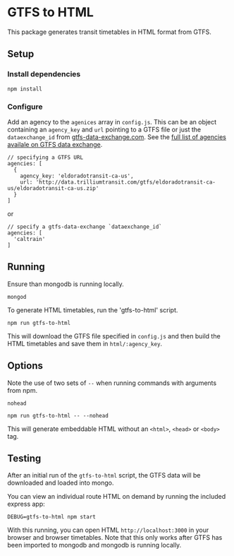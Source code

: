 # GTFS to HTML

This package generates transit timetables in HTML format from GTFS.

## Setup

### Install dependencies

    npm install

### Configure

Add an agency to the `agenices` array in `config.js`.  This can be an object containing an `agency_key` and `url` pointing to a GTFS file or just the `dataexchange_id` from [gtfs-data-exchange.com](http://gtfs-data-exchange.com).  See the [full list of agencies availale on GTFS data exchange](http://www.gtfs-data-exchange.com/api/agencies).

    // specifying a GTFS URL
    agencies: [
      {
        agency_key: 'eldoradotransit-ca-us',
        url: 'http://data.trilliumtransit.com/gtfs/eldoradotransit-ca-us/eldoradotransit-ca-us.zip'
      }
    ]

or

    // specify a gtfs-data-exchange `dataexchange_id`
    agencies: [
      'caltrain'
    ]

## Running

Ensure than mongodb is running locally.

    mongod

To generate HTML timetables, run the 'gtfs-to-html' script.

    npm run gtfs-to-html

This will download the GTFS file specified in `config.js` and then build the HTML timetables and save them in `html/:agency_key`.

## Options

Note the use of two sets of `--` when running commands with arguments from npm.

`nohead`

    npm run gtfs-to-html -- --nohead

This will generate embeddable HTML without an `<html>`, `<head>` or `<body>` tag.


## Testing

After an initial run of the `gtfs-to-html` script, the GTFS data will be downloaded and loaded into mongo.

You can view an individual route HTML on demand by running the included express app:

    DEBUG=gtfs-to-html npm start

With this running, you can open HTML `http://localhost:3000` in your browser and browser timetables.  Note that this only works after GTFS has been imported to mongodb and mongodb is running locally.
